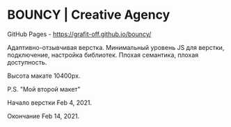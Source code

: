 # BOUNCY | Creative Agency 

GitHub Pages - https://grafit-off.github.io/bouncy/

Адаптивно-отзывчивая верстка. Минимальный уровень JS для верстки, подключение, настройка библиотек. Плохая семантика, плохая доступность.

Высота макате 10400px.

P.S. "Мой второй макет"

Начало верстки Feb 4, 2021.

Окончание Feb 14, 2021.

